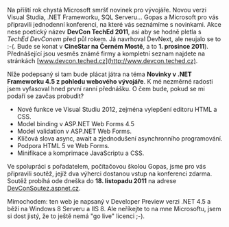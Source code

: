 <!-- dcterms:identifier = aspnetcz#347 -->
<!-- dcterms:title = Chcete vědět, na co se připravit v roce 2012? Přijďte na DevCon 2011 -->
<!-- dcterms:abstract = Na příští rok chystá Microsoft smršť novinek pro vývojáře. Novou verzi Visual Studia, .NET Frameworku, SQL Serveru… Gopas a Microsoft pro vás připravili jednodenní konferenci, na které vás seznámíme s novinkami. Přečtěte si anotaci mojí přednášky a nenechte si ujít šanci vyhrát vstup zdarma. -->
<!-- np9:categoryId = 6 -->
<!-- x4w:category = Akce a události -->
<!-- np9:authorId = 1 -->
<!-- np9:authorEmail = michal.valasek@altairis.cz -->
<!-- dcterms:creator = Michal Altair Valášek -->
<!-- dcterms:created = 2011-11-05T14:41:40.033+01:00 -->
<!-- dcterms:dateAccepted = 2011-11-05T14:41:41+01:00 -->
<!-- x4w:pictureWidth = 150 -->
<!-- x4w:pictureHeight = 150 -->
<!-- x4w:pictureUrl = /perex-pictures/20111105-chcete-vedet-na-co-se-pripravit-v-roce-2012-prijdte-na-devcon-2011.png -->

Na příští rok chystá Microsoft smršť novinek pro vývojáře. Novou verzi Visual Studia, .NET Frameworku, SQL Serveru… Gopas a Microsoft pro vás připravili jednodenní konferenci, na které vás seznámíme s novinkami. Akce nese poetický název **DevCon TechEd 2011**, asi aby se hodně pletla s *TechEd DevConem* před půl rokem. Já navrhoval DevNext, ale neujalo se to :-(. Bude se konat v **CineStar na Černém Mostě**, a to **1. prosince 2011**). Přednášející jsou vesměs známé firmy a kompletní seznam najdete na stránkách [www.devcon.teched.cz](http://www.devcon.teched.cz). 

Níže podepsaný si tam bude plácat játra na téma **Novinky v .NET Frameworku 4.5 z pohledu webového vývojáře**. K mé nezměrné radosti jsem vyfasoval hned první ranní přednášku. O čem bude, pokud se mi podaří se zavčas probudit?

*   Nové funkce ve Visual Studiu 2012, zejména vylepšení editoru HTML a CSS.
*   Model binding v ASP.NET Web Forms 4.5
*   Model validation v ASP.NET Web Forms.
*   Klíčová slova async, await a zjednodušení asynchronního programování.
*   Podpora HTML 5 ve Web Forms.
*   Minifikace a komprimace JavaScriptu a CSS.

Ve spolupráci s pořadatelem, počítačovou školou Gopas, jsme pro vás připravili soutěž, jejíž dva výherci dostanou vstup na konferenci zdarma. Soutěž probíhá ode dneška do **18. listopadu 2011** na adrese [DevConSoutez.aspnet.cz](http://DevConSoutez.aspnet.cz). 

Mimochodem: ten web je napsaný v Developer Preview verzi .NET 4.5 a běží na Windows 8 Serveru a IIS 8. Ale neříkejte to na mne Microsoftu, jsem si dost jistý, že to ještě nemá "go live" licenci ;-).